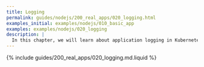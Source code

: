 ```yaml
---
title: Logging
permalink: guides/nodejs/200_real_apps/020_logging.html
examples_initial: examples/nodejs/010_basic_app
examples: examples/nodejs/020_logging
description: |
  In this chapter, we will learn about application logging in Kubernetes and implement it. Additionally, we will introduce a structured logging format to make it ready for parsing by log collection and analysis systems.
---
```


{% include guides/200_real_apps/020_logging.md.liquid %}
